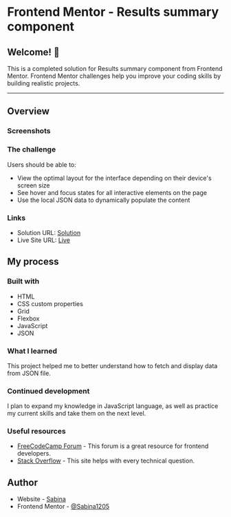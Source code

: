 # Frontend Mentor - Results summary component

## Welcome! 👋

This is a completed solution for Results summary component from Frontend Mentor. Frontend Mentor challenges help you improve your coding skills by building realistic projects. <br> 
<hr>

## Overview

### Screenshots

### The challenge

Users should be able to:

- View the optimal layout for the interface depending on their device's screen size
- See hover and focus states for all interactive elements on the page
- Use the local JSON data to dynamically populate the content

### Links

- Solution URL: [Solution]()
- Live Site URL: [Live]()

## My process

### Built with

- HTML
- CSS custom properties
- Grid
- Flexbox
- JavaScript
- JSON

### What I learned

This project helped me to better understand how to fetch and display data from JSON file.

### Continued development

I plan to expand my knowledge in JavaScript language, as well as practice my current skills and take them on the next level.

### Useful resources

- [FreeCodeCamp Forum](https://forum.freecodecamp.org/) - This forum is a great resource for frontend developers.
- [Stack Overflow](https://stackoverflow.com/) - This site helps with every technical question.

## Author

- Website - [Sabina](https://sabina1205.github.io/personal-website/)
- Frontend Mentor - [@Sabina1205](https://www.frontendmentor.io/home)
